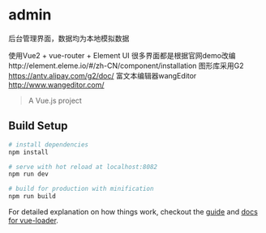 # admin
后台管理界面，数据均为本地模拟数据

使用Vue2 + vue-router + Element UI
很多界面都是根据官网demo改编http://element.eleme.io/#/zh-CN/component/installation
图形库采用G2   https://antv.alipay.com/g2/doc/
富文本编辑器wangEditor  http://www.wangeditor.com/

> A Vue.js project

## Build Setup

``` bash
# install dependencies
npm install

# serve with hot reload at localhost:8082
npm run dev

# build for production with minification
npm run build
```

For detailed explanation on how things work, checkout the [guide](http://vuejs-templates.github.io/webpack/) and [docs for vue-loader](http://vuejs.github.io/vue-loader).
